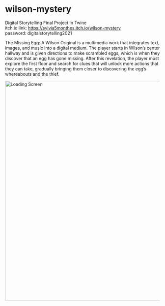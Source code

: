 # wilson-mystery
Digital Storytelling Final Project in Twine <br />
itch.io link: https://sylvia5monthes.itch.io/wilson-mystery <br />
password: digitalstorytelling2021

The Missing Egg: A Wilson Original is a multimedia work that integrates text, images, and music into a digital medium. The player starts in Wilson’s center hallway and is given directions to make scrambled eggs, which is when they discover that an egg has gone missing. After this revelation, the player must explore the first floor and search for clues that will unlock more actions that they can take, gradually bringing them closer to discovering the egg’s whereabouts and the thief.

<img align="center" width="715" alt="Loading Screen" src="https://user-images.githubusercontent.com/67492323/183276843-3f106986-b3f0-4892-8a4e-6701fd554ce6.png">

